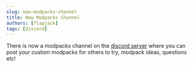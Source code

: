 ```yaml
---
slug: new-modpacks-channel
title: New Modpacks Channel
authors: [flapjack]
tags: [discord]
---
```


There is now a modpacks channel on the [discord server](https://discord.gg/3F8gBbMCXU) where you can post your custom modpacks for others to try, modpack ideas, questions etc!